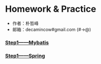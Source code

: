 # Homework & Practice

* 作者：朴哲峰
* 邮箱：decamincow#gmail.com (#->@)

### [Step1——Mybatis](./Step1/Mybatis.md)
### [Step1——Spring](./Step2/Spring.md)
